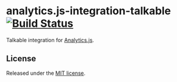 # analytics.js-integration-talkable [![Build Status][ci-badge]][ci-link]

Talkable integration for [Analytics.js][].

## License

Released under the [MIT license](License.md).


[Analytics.js]: https://segment.com/docs/libraries/analytics.js/
[ci-link]: https://circleci.com/gh/segment-integrations/analytics.js-integration-talkable
[ci-badge]: https://circleci.com/gh/segment-integrations/analytics.js-integration-talkable.svg?style=svg
